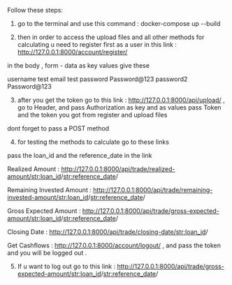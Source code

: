 Follow these steps:

1. go to the terminal and use this command : docker-compose up --build

2. then in order to access the upload files and all other methods for calculating u need to register first as a user in
   this link : http://127.0.0.1:8000/account/register/

in the body , form - data as key values give these

username test
email test
password Password@123
password2 Password@123

3. after you get the token go to this link : http://127.0.0.1:8000/api/upload/ , go to Header,
   and pass Authorization as key and as values pass Token and the token you got from register and upload files

dont forget to pass a POST method

4. for testing the methods to calculate go to these links

pass the loan_id and the reference_date in the link

Realized Amount : http://127.0.0.1:8000/api/trade/realized-amount/<str:loan_id>/<str:reference_date>/

Remaining Invested Amount : http://127.0.0.1:8000/api/trade/remaining-invested-amount/<str:loan_id>/<str:reference_date>/

Gross Expected Amount : http://127.0.0.1:8000/api/trade/gross-expected-amount/<str:loan_id>/<str:reference_date>/

Closing Date : http://127.0.0.1:8000/api/trade/closing-date/<str:loan_id>/

Get Cashflows : http://127.0.0.1:8000/account/logout/ , and pass the token and you will be logged out .

5. If u want to log out go to this link : http://127.0.0.1:8000/api/trade/gross-expected-amount/<str:loan_id>/<str:reference_date>/
